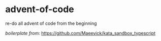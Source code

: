 # advent-of-code
re-do all advent of code from the beginning

_boilerplate from:_ https://github.com/Maeevick/kata_sandbox_typescript